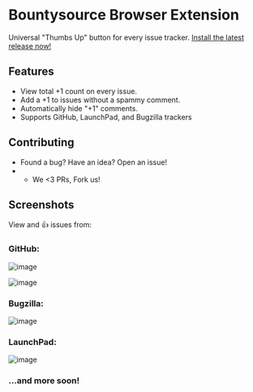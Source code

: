 Bountysource Browser Extension
==============

Universal "Thumbs Up" button for every issue tracker.
[Install the latest release now!](https://www.bountysource.com/extension)

Features
-----------
* View total +1 count on every issue.
* Add a +1 to issues without a spammy comment.
* Automatically hide "+1" comments.
* Supports GitHub, LaunchPad, and Bugzilla trackers

Contributing
-----------
* Found a bug? Have an idea? Open an issue!
* * We <3 PRs, Fork us!

Screenshots
-----------

View and :thumbsup: issues from:

### GitHub:

![image](https://cloud.githubusercontent.com/assets/2245234/5131392/38373ce2-70a7-11e4-982e-6fafac416aa3.png)

![image](https://cloud.githubusercontent.com/assets/2245234/5131411/682577e8-70a7-11e4-91b3-88d430e3e620.png)

### Bugzilla:

![image](https://cloud.githubusercontent.com/assets/2245234/5131371/002ea286-70a7-11e4-8c4b-26c1a1e8a709.png)


### LaunchPad:

![image](https://cloud.githubusercontent.com/assets/2245234/5131451/d2dbb070-70a7-11e4-8447-76b053d1b55d.png)

### ...and more soon!
